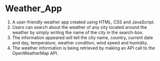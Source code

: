 # Weather_App
1. A user-friendly weather app created using HTML, CSS and JavaScript.
2. Users can search about the weather of any city located around the weather by simply writing the name of the city in the search-box.
3. The information appeared will tell the city name, country, current date and day, temperature, weather condition, wind speed and humidity.
4. The weather information is being retrieved by making an API call to the OpenWeatherMap API.
